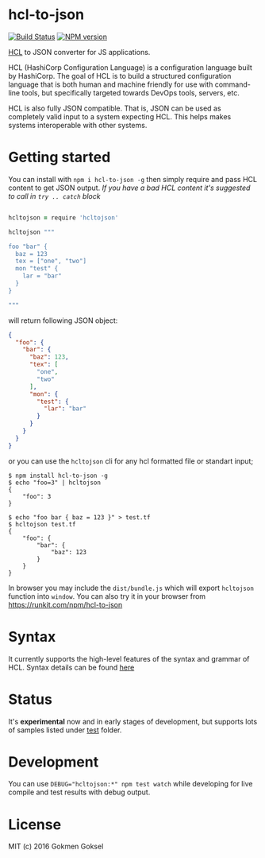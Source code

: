 # hcl-to-json

[![Build Status](https://travis-ci.org/gokmen/hcl-to-json.svg?branch=master)](https://travis-ci.org/gokmen/hcl-to-json)
[![NPM version](https://img.shields.io/npm/v/hcl-to-json.svg?style=flat-square)](https://www.npmjs.com/package/hcl-to-json)

[HCL](https://github.com/hashicorp/hcl) to JSON converter for JS applications.

HCL (HashiCorp Configuration Language) is a configuration language built by
HashiCorp. The goal of HCL is to build a structured configuration language
that is both human and machine friendly for use with command-line tools,
but specifically targeted towards DevOps tools, servers, etc.

HCL is also fully JSON compatible. That is, JSON can be used as completely
valid input to a system expecting HCL. This helps makes systems
interoperable with other systems.

# Getting started

You can install with `npm i hcl-to-json -g` then simply require and pass HCL
content to get JSON output. _If you have a bad HCL content it's suggested to
call in `try .. catch` block_

```coffee

hcltojson = require 'hcltojson'

hcltojson """

foo "bar" {
  baz = 123
  tex = ["one", "two"]
  mon "test" {
    lar = "bar"
  }
}

"""
```

will return following JSON object:

```json
{
  "foo": {
    "bar": {
      "baz": 123,
      "tex": [
        "one",
        "two"
      ],
      "mon": {
        "test": {
          "lar": "bar"
        }
      }
    }
  }
}

```

or you can use the `hcltojson` cli for any hcl formatted file or standart
input;

```
$ npm install hcl-to-json -g
$ echo "foo=3" | hcltojson
{
    "foo": 3
}

$ echo "foo bar { baz = 123 }" > test.tf
$ hcltojson test.tf
{
    "foo": {
        "bar": {
            "baz": 123
        }
    }
}
```

In browser you may include the `dist/bundle.js` which will export `hcltojson`
function into `window`. You can also try it in your browser from
https://runkit.com/npm/hcl-to-json

# Syntax

It currently supports the high-level features of the syntax and grammar of HCL.
Syntax details can be found [here](https://github.com/hashicorp/hcl#syntax)

# Status

It's **experimental** now and in early stages of development, but supports
lots of samples listed under
[test](https://github.com/gokmen/hcl-to-json/tree/master/test) folder.

# Development

You can use `DEBUG="hcltojson:*" npm test watch` while developing for live
compile and test results with debug output.

# License

MIT (c) 2016 Gokmen Goksel
